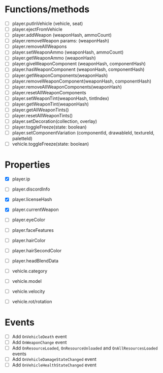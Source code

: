 # Functions/methods
- [ ] player.putInVehicle (vehicle, seat)
- [ ] player.ejectFromVehicle
- [ ] player.addWeapon (weaponHash, ammoCount)
- [ ] player.removeWeapon params: (weaponHash)
- [ ] player.removeAllWeapons
- [ ] player.setWeaponAmmo (weaponHash, ammoCount)
- [ ] player.getWeaponAmmo (weaponHash)
- [ ] player.giveWeaponComponent (weaponHash, componentHash)
- [ ] player.hasWeaponComponent (weaponHash, componentHash)
- [ ] player.getWeaponComponents(weaponHash)
- [ ] player.removeWeaponComponent(weaponHash, componentHash)
- [ ] player.removeAllWeaponComponents(weaponHash)
- [ ] player.resetAllWeaponComponents
- [ ] player.setWeaponTint(weaponHash, tintIndex)
- [ ] player.getWeaponTint(weaponHash)
- [ ] player.getAllWeaponTints()
- [ ] player.resetAllWeaponTints()
- [ ] player.setDecoration(collection, overlay)
- [ ] player.toggleFreeze(state: boolean)
- [ ] player.setComponentVariation (componentId, drawableId, textureId, paletteId)
- [ ] vehicle.toggleFreeze(state: boolean)

# Properties
- [x] player.ip
- [ ] player.discordInfo
- [x] player.licenseHash
- [x] player.currentWeapon
- [ ] player.eyeColor
- [ ] player.faceFeatures
- [ ] player.hairColor
- [ ] player.hairSecondColor
- [ ] player.headBlendData

- [ ] vehicle.category
- [ ] vehicle.model
- [ ] vehicle.velocity
- [ ] vehicle.rot/rotation

# Events
- [ ] Add `OnVehicleDeath` event
- [ ] Add `OnWeaponChange` event
- [ ] Add `OnResourceLoaded`, `OnResourceUnloaded` and `OnAllResourcesLoaded` events
- [ ] Add `OnVehicleDamageStateChanged` event
- [ ] Add `OnVehicleHealthStateChanged` event
